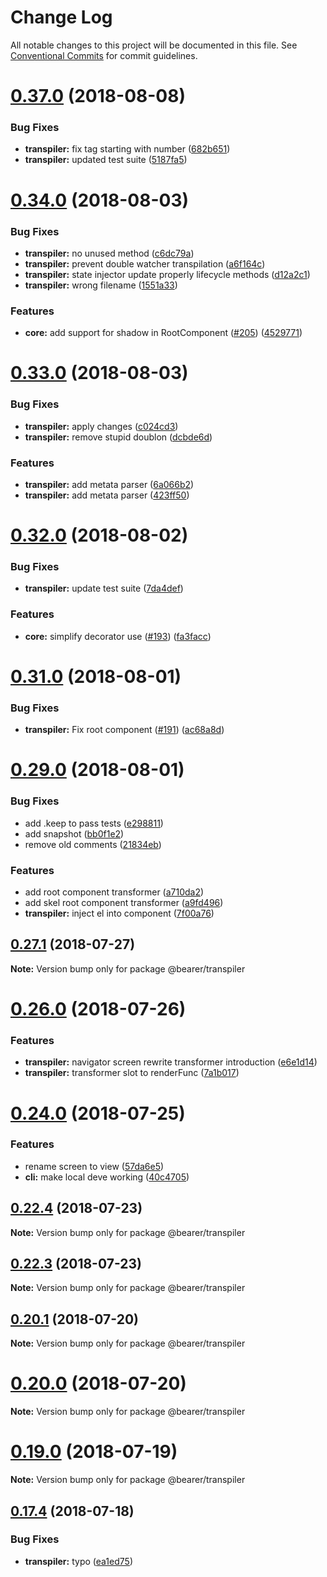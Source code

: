 # Change Log

All notable changes to this project will be documented in this file.
See [Conventional Commits](https://conventionalcommits.org) for commit guidelines.

<a name="0.37.0"></a>
# [0.37.0](https://github.com/Bearer/bearer/compare/v0.36.3...v0.37.0) (2018-08-08)


### Bug Fixes

* **transpiler:** fix tag starting with number ([682b651](https://github.com/Bearer/bearer/commit/682b651))
* **transpiler:** updated test suite ([5187fa5](https://github.com/Bearer/bearer/commit/5187fa5))





<a name="0.34.0"></a>
# [0.34.0](https://github.com/Bearer/bearer/compare/v0.33.0...v0.34.0) (2018-08-03)


### Bug Fixes

* **transpiler:** no unused method ([c6dc79a](https://github.com/Bearer/bearer/commit/c6dc79a))
* **transpiler:** prevent double watcher transpilation ([a6f164c](https://github.com/Bearer/bearer/commit/a6f164c))
* **transpiler:** state injector update properly lifecycle methods ([d12a2c1](https://github.com/Bearer/bearer/commit/d12a2c1))
* **transpiler:** wrong filename ([1551a33](https://github.com/Bearer/bearer/commit/1551a33))


### Features

* **core:** add support for shadow in RootComponent ([#205](https://github.com/Bearer/bearer/issues/205)) ([4529771](https://github.com/Bearer/bearer/commit/4529771))





<a name="0.33.0"></a>
# [0.33.0](https://github.com/Bearer/bearer/compare/v0.32.0...v0.33.0) (2018-08-03)


### Bug Fixes

* **transpiler:** apply changes ([c024cd3](https://github.com/Bearer/bearer/commit/c024cd3))
* **transpiler:** remove stupid doublon ([dcbde6d](https://github.com/Bearer/bearer/commit/dcbde6d))


### Features

* **transpiler:** add metata parser ([6a066b2](https://github.com/Bearer/bearer/commit/6a066b2))
* **transpiler:** add metata parser ([423ff50](https://github.com/Bearer/bearer/commit/423ff50))




<a name="0.32.0"></a>
# [0.32.0](https://github.com/Bearer/bearer/compare/v0.31.0...v0.32.0) (2018-08-02)


### Bug Fixes

* **transpiler:** update test suite ([7da4def](https://github.com/Bearer/bearer/commit/7da4def))


### Features

* **core:** simplify decorator use ([#193](https://github.com/Bearer/bearer/issues/193)) ([fa3facc](https://github.com/Bearer/bearer/commit/fa3facc))




<a name="0.31.0"></a>
# [0.31.0](https://github.com/Bearer/bearer/compare/v0.30.0...v0.31.0) (2018-08-01)


### Bug Fixes

* **transpiler:** Fix root component ([#191](https://github.com/Bearer/bearer/issues/191)) ([ac68a8d](https://github.com/Bearer/bearer/commit/ac68a8d))




<a name="0.29.0"></a>
# [0.29.0](https://github.com/Bearer/bearer/compare/v0.28.0...v0.29.0) (2018-08-01)


### Bug Fixes

* add .keep to pass tests ([e298811](https://github.com/Bearer/bearer/commit/e298811))
* add snapshot ([bb0f1e2](https://github.com/Bearer/bearer/commit/bb0f1e2))
* remove old comments ([21834eb](https://github.com/Bearer/bearer/commit/21834eb))


### Features

* add root component transformer ([a710da2](https://github.com/Bearer/bearer/commit/a710da2))
* add skel root component transformer ([a9fd496](https://github.com/Bearer/bearer/commit/a9fd496))
* **transpiler:** inject el into component ([7f00a76](https://github.com/Bearer/bearer/commit/7f00a76))




<a name="0.27.1"></a>
## [0.27.1](https://github.com/Bearer/bearer/compare/v0.27.0...v0.27.1) (2018-07-27)




**Note:** Version bump only for package @bearer/transpiler

<a name="0.26.0"></a>

# [0.26.0](https://github.com/Bearer/bearer/compare/v0.25.1...v0.26.0) (2018-07-26)

### Features

- **transpiler:** navigator screen rewrite transformer introduction ([e6e1d14](https://github.com/Bearer/bearer/commit/e6e1d14))
- **transpiler:** transformer slot to renderFunc ([7a1b017](https://github.com/Bearer/bearer/commit/7a1b017))

<a name="0.24.0"></a>

# [0.24.0](https://github.com/Bearer/bearer/compare/v0.23.2...v0.24.0) (2018-07-25)

### Features

- rename screen to view ([57da6e5](https://github.com/Bearer/bearer/commit/57da6e5))
- **cli:** make local deve working ([40c4705](https://github.com/Bearer/bearer/commit/40c4705))

<a name="0.22.4"></a>

## [0.22.4](https://github.com/Bearer/bearer/compare/v0.22.2...v0.22.4) (2018-07-23)

**Note:** Version bump only for package @bearer/transpiler

<a name="0.22.3"></a>

## [0.22.3](https://github.com/Bearer/bearer/compare/v0.22.3-0...v0.22.3) (2018-07-23)

**Note:** Version bump only for package @bearer/transpiler

<a name="0.20.1"></a>

## [0.20.1](https://github.com/Bearer/bearer/compare/v0.20.0...v0.20.1) (2018-07-20)

**Note:** Version bump only for package @bearer/transpiler

<a name="0.20.0"></a>

# [0.20.0](https://github.com/Bearer/bearer/compare/v0.19.1...v0.20.0) (2018-07-20)

**Note:** Version bump only for package @bearer/transpiler

<a name="0.19.0"></a>

# [0.19.0](https://github.com/Bearer/bearer/compare/v0.18.0...v0.19.0) (2018-07-19)

**Note:** Version bump only for package @bearer/transpiler

<a name="0.17.4"></a>

## [0.17.4](https://github.com/Bearer/bearer/compare/v0.17.3...v0.17.4) (2018-07-18)

### Bug Fixes

- **transpiler:** typo ([ea1ed75](https://github.com/Bearer/bearer/commit/ea1ed75))
